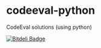 codeeval-python
===============

CodeEval solutions (using python)


[![Bitdeli Badge](https://d2weczhvl823v0.cloudfront.net/sharktamer/codeeval-python/trend.png)](https://bitdeli.com/free "Bitdeli Badge")

